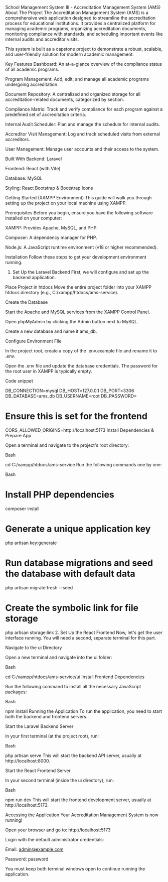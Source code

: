School Management System III - Accreditation Management System (AMS)
About The Project
The Accreditation Management System (AMS) is a comprehensive web application designed to streamline the accreditation process for educational institutions. It provides a centralized platform for managing academic programs, organizing accreditation documents, monitoring compliance with standards, and scheduling important events like internal audits and accreditor visits.

This system is built as a capstone project to demonstrate a robust, scalable, and user-friendly solution for modern academic management.

Key Features
Dashboard: An at-a-glance overview of the compliance status of all academic programs.

Program Management: Add, edit, and manage all academic programs undergoing accreditation.

Document Repository: A centralized and organized storage for all accreditation-related documents, categorized by section.

Compliance Matrix: Track and verify compliance for each program against a predefined set of accreditation criteria.

Internal Audit Scheduler: Plan and manage the schedule for internal audits.

Accreditor Visit Management: Log and track scheduled visits from external accreditors.

User Management: Manage user accounts and their access to the system.

Built With
Backend: Laravel

Frontend: React (with Vite)

Database: MySQL

Styling: React Bootstrap & Bootstrap Icons

Getting Started (XAMPP Environment)
This guide will walk you through setting up the project on your local machine using XAMPP.

Prerequisites
Before you begin, ensure you have the following software installed on your computer:

XAMPP: Provides Apache, MySQL, and PHP.

Composer: A dependency manager for PHP.

Node.js: A JavaScript runtime environment (v18 or higher recommended).

Installation
Follow these steps to get your development environment running.

1. Set Up the Laravel Backend
First, we will configure and set up the backend application.

Place Project in htdocs Move the entire project folder into your XAMPP htdocs directory (e.g., C:/xampp/htdocs/ams-service).

Create the Database

Start the Apache and MySQL services from the XAMPP Control Panel.

Open phpMyAdmin by clicking the Admin button next to MySQL.

Create a new database and name it ams_db.

Configure Environment File

In the project root, create a copy of the .env.example file and rename it to .env.

Open the .env file and update the database credentials. The password for the root user in XAMPP is typically empty.

Code snippet

DB_CONNECTION=mysql
DB_HOST=127.0.0.1
DB_PORT=3306
DB_DATABASE=ams_db
DB_USERNAME=root
DB_PASSWORD=

# Ensure this is set for the frontend
CORS_ALLOWED_ORIGINS=http://localhost:5173
Install Dependencies & Prepare App

Open a terminal and navigate to the project's root directory:

Bash

cd C:/xampp/htdocs/ams-service
Run the following commands one by one:

Bash

# Install PHP dependencies
composer install

# Generate a unique application key
php artisan key:generate

# Run database migrations and seed the database with default data
php artisan migrate:fresh --seed

# Create the symbolic link for file storage
php artisan storage:link
2. Set Up the React Frontend
Now, let's get the user interface running. You will need a second, separate terminal for this part.

Navigate to the ui Directory

Open a new terminal and navigate into the ui folder:

Bash

cd C:/xampp/htdocs/ams-service/ui
Install Frontend Dependencies

Run the following command to install all the necessary JavaScript packages:

Bash

npm install
Running the Application
To run the application, you need to start both the backend and frontend servers.

Start the Laravel Backend Server

In your first terminal (at the project root), run:

Bash

php artisan serve
This will start the backend API server, usually at http://localhost:8000.

Start the React Frontend Server

In your second terminal (inside the ui directory), run:

Bash

npm run dev
This will start the frontend development server, usually at http://localhost:5173.

Accessing the Application
Your Accreditation Management System is now running!

Open your browser and go to: http://localhost:5173

Login with the default administrator credentials:

Email: admin@example.com

Password: password

You must keep both terminal windows open to continue running the application.
